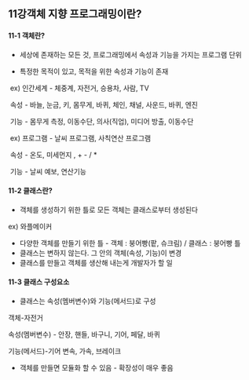 ## 11강객체 지향 프로그래밍이란?



#### 11-1 객체란?

+ 세상에 존재하는 모든 것, 프로그래밍에서 속성과 기능을 가지는 프로그램 단위

+ 특정한 목적이 있고, 목적을 위한 속성과 기능이 존재



​			ex) 인간세계 - 체중계, 자전거, 승용차, 사람, TV

​						속성 - 바늘, 눈금, 키, 몸무게, 바퀴, 체인, 채널, 사운드, 바퀴, 엔진

​						기능 - 몸무게 측정, 이동수단, 의사(직업), 미디어 방출, 이동수단



​			ex) 프로그램 - 날씨 프로그램, 사칙연산 프로그램

​							속성 - 온도, 미세먼지 , + - / *

​							기능 - 날씨 예보, 연산기능





#### 11-2 클래스란?

+ 객체를 생성하기 위한 틀로 모든 객체는 클래스로부터 생성된다

ex) 와플메이커



- 다양한 객체를 만들기 위한 틀 - 객체 : 붕어빵(팥, 슈크림) / 클래스 : 붕어빵 틀
- 클래스는 변하지 않는다. 그 안의 객체(속성, 기능)이 변경
- 클래스를 만들고 객체를 생산해 내는게 개발자가 할 일





#### 11-3 클래스 구성요소

+ 클래스는 속성(멤버변수)와 기능(메서드)로 구성



객체-자전거

속성(멤버변수) - 안장, 핸들, 바구니, 기어, 페달, 바퀴

기능(메서드)-기어 변속, 가속, 브레이크



+ 객체를 만들면 모듈화 할 수 있음 - 확장성이 매우 좋음